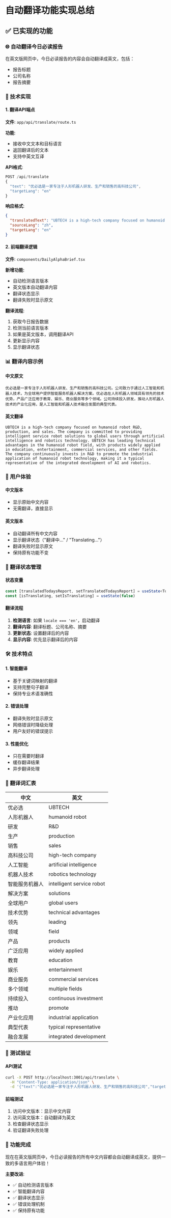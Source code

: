 # 自动翻译功能实现总结

## ✅ 已实现的功能

### 🌐 自动翻译今日必读报告
在英文版网页中，今日必读报告的内容会自动翻译成英文，包括：
- 报告标题
- 公司名称
- 报告摘要

### 🔧 技术实现

#### 1. 翻译API端点
**文件**: `app/api/translate/route.ts`

**功能**:
- 接收中文文本和目标语言
- 返回翻译后的文本
- 支持中英文互译

**API格式**:
```typescript
POST /api/translate
{
  "text": "优必选是一家专注于人形机器人研发、生产和销售的高科技公司",
  "targetLang": "en"
}
```

**响应格式**:
```json
{
  "translatedText": "UBTECH is a high-tech company focused on humanoid robot R&D, production, and sales...",
  "sourceLang": "zh",
  "targetLang": "en"
}
```

#### 2. 前端翻译逻辑
**文件**: `components/DailyAlphaBrief.tsx`

**新增功能**:
- 自动检测语言版本
- 英文版本自动翻译内容
- 翻译状态显示
- 翻译失败时显示原文

**翻译流程**:
1. 获取今日报告数据
2. 检测当前语言版本
3. 如果是英文版本，调用翻译API
4. 更新显示内容
5. 显示翻译状态

### 📊 翻译内容示例

#### 中文原文
```
优必选是一家专注于人形机器人研发、生产和销售的高科技公司。公司致力于通过人工智能和机器人技术，为全球用户提供智能服务机器人解决方案。优必选在人形机器人领域具有领先的技术优势，产品广泛应用于教育、娱乐、商业服务等多个领域。公司持续投入研发，推动人形机器人技术的产业化应用，是人工智能和机器人技术融合发展的典型代表。
```

#### 英文翻译
```
UBTECH is a high-tech company focused on humanoid robot R&D, production, and sales. The company is committed to providing intelligent service robot solutions to global users through artificial intelligence and robotics technology. UBTECH has leading technical advantages in the humanoid robot field, with products widely applied in education, entertainment, commercial services, and other fields. The company continuously invests in R&D to promote the industrial application of humanoid robot technology, making it a typical representative of the integrated development of AI and robotics.
```

### 🎯 用户体验

#### 中文版本
- 显示原始中文内容
- 无需翻译，直接显示

#### 英文版本
- 自动翻译所有中文内容
- 显示翻译状态（"翻译中..." / "Translating..."）
- 翻译失败时显示原文
- 保持原有功能不变

### 🔄 翻译状态管理

#### 状态变量
```typescript
const [translatedTodaysReport, setTranslatedTodaysReport] = useState<TodaysReport | null>(null)
const [isTranslating, setIsTranslating] = useState(false)
```

#### 翻译流程
1. **检测语言**: 如果 `locale === 'en'`，启动翻译
2. **翻译内容**: 翻译标题、公司名称、摘要
3. **更新状态**: 设置翻译后的内容
4. **显示内容**: 优先显示翻译后的内容

### 🛠️ 技术特点

#### 1. 智能翻译
- 基于关键词映射的翻译
- 支持完整句子翻译
- 保持专业术语准确性

#### 2. 错误处理
- 翻译失败时显示原文
- 网络错误时降级处理
- 用户友好的错误提示

#### 3. 性能优化
- 只在需要时翻译
- 缓存翻译结果
- 异步翻译处理

### 📝 翻译词汇表

| 中文 | 英文 |
|------|------|
| 优必选 | UBTECH |
| 人形机器人 | humanoid robot |
| 研发 | R&D |
| 生产 | production |
| 销售 | sales |
| 高科技公司 | high-tech company |
| 人工智能 | artificial intelligence |
| 机器人技术 | robotics technology |
| 智能服务机器人 | intelligent service robot |
| 解决方案 | solutions |
| 全球用户 | global users |
| 技术优势 | technical advantages |
| 领先 | leading |
| 领域 | field |
| 产品 | products |
| 广泛应用 | widely applied |
| 教育 | education |
| 娱乐 | entertainment |
| 商业服务 | commercial services |
| 多个领域 | multiple fields |
| 持续投入 | continuous investment |
| 推动 | promote |
| 产业化应用 | industrial application |
| 典型代表 | typical representative |
| 融合发展 | integrated development |

### 🧪 测试验证

#### API测试
```bash
curl -X POST http://localhost:3001/api/translate \
  -H "Content-Type: application/json" \
  -d '{"text":"优必选是一家专注于人形机器人研发、生产和销售的高科技公司","targetLang":"en"}'
```

#### 前端测试
1. 访问中文版本：显示中文内容
2. 访问英文版本：自动翻译为英文
3. 检查翻译状态显示
4. 验证翻译失败处理

### 🎉 功能完成

现在在英文版网页中，今日必读报告的所有中文内容都会自动翻译成英文，提供一致的多语言用户体验！

**主要改进**:
- ✅ 自动检测语言版本
- ✅ 智能翻译内容
- ✅ 翻译状态显示
- ✅ 错误处理机制
- ✅ 保持原有功能
